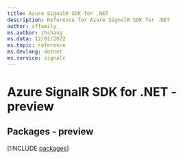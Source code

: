 ```yaml
---
title: Azure SignalR SDK for .NET
description: Reference for Azure SignalR SDK for .NET
author: sffamily
ms.author: zhshang
ms.data: 12/01/2022
ms.topic: reference
ms.devlang: dotnet
ms.service: signalr
---
```

# Azure SignalR SDK for .NET - preview
## Packages - preview
[!INCLUDE [packages](signalr-index.md)]
